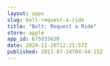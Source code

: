 ```yaml
---
layout: apps
slug: bolt-request-a-ride
title: "Bolt: Request a Ride"
store: apple
app_id: 675033630
date: 2024-11-26T12:21:57Z
published: 2013-07-24T04:44:15Z
---
```

